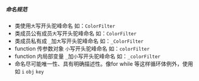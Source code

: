 ##### 命名规范

- 类使用`大`写开头驼峰命名 如：`ColorFilter`
- 类成员公有成员`大`写开头驼峰命名 如：`ColorFilter`
- 类成员私有成 `_`加`大`写开头驼峰命名 如：`_ColorFilter`
- function 传参数对象 `小`写开头驼峰命名 如：`colorFilter`
- function 内局部变量 `_`加`小`写开头驼峰命名 如：`_colorFilter`
- 命名尽可能唯一性、具有明确描述性。像for while 等这样循环体例外，使用如 `i`  `obj`  `key` 
